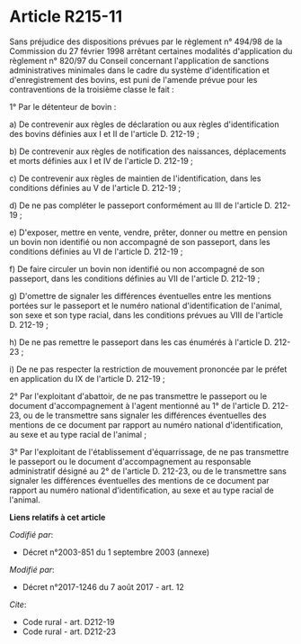 # Article R215-11

Sans préjudice des dispositions prévues par le règlement n° 494/98 de la Commission du 27 février 1998 arrêtant certaines
modalités d'application du règlement n° 820/97 du Conseil concernant l'application de sanctions administratives minimales
dans le cadre du système d'identification et d'enregistrement des bovins, est puni de l'amende prévue pour les contraventions
de la troisième classe le fait :

1° Par le détenteur de bovin :

a) De contrevenir aux règles de déclaration ou aux règles d'identification des bovins définies aux I et II de l'article D.
212-19 ;

b) De contrevenir aux règles de notification des naissances, déplacements et morts définies aux I et IV de l'article D.
212-19 ;

c) De contrevenir aux règles de maintien de l'identification, dans les conditions définies au V de l'article D. 212-19 ;

d) De ne pas compléter le passeport conformément au III de l'article D. 212-19 ;

e) D'exposer, mettre en vente, vendre, prêter, donner ou mettre en pension un bovin non identifié ou non accompagné de son
passeport, dans les conditions définies au VI de l'article D. 212-19 ;

f) De faire circuler un bovin non identifié ou non accompagné de son passeport, dans les conditions définies au VII de
l'article D. 212-19 ;

g) D'omettre de signaler les différences éventuelles entre les mentions portées sur le passeport et le numéro national
d'identification de l'animal, son sexe et son type racial, dans les conditions prévues au VIII de l'article D. 212-19 ;

h) De ne pas remettre le passeport dans les cas énumérés à l'article D. 212-23 ;

i) De ne pas respecter la restriction de mouvement prononcée par le préfet en application du IX de l'article D. 212-19 ;

2° Par l'exploitant d'abattoir, de ne pas transmettre le passeport ou le document d'accompagnement à l'agent mentionné au 1°
de l'article D. 212-23, ou de le transmettre sans signaler les différences éventuelles des mentions de ce document par
rapport au numéro national d'identification, au sexe et au type racial de l'animal ;

3° Par l'exploitant de l'établissement d'équarrissage, de ne pas transmettre le passeport ou le document d'accompagnement au
responsable administratif désigné au 2° de l'article D. 212-23, ou de le transmettre sans signaler les différences
éventuelles des mentions de ce document par rapport au numéro national d'identification, au sexe et au type racial de
l'animal.

**Liens relatifs à cet article**

_Codifié par_:

  - Décret n°2003-851 du 1 septembre 2003 (annexe)

_Modifié par_:

  - Décret n°2017-1246 du 7 août 2017 - art. 12

_Cite_:

  - Code rural - art. D212-19
  - Code rural - art. D212-23
